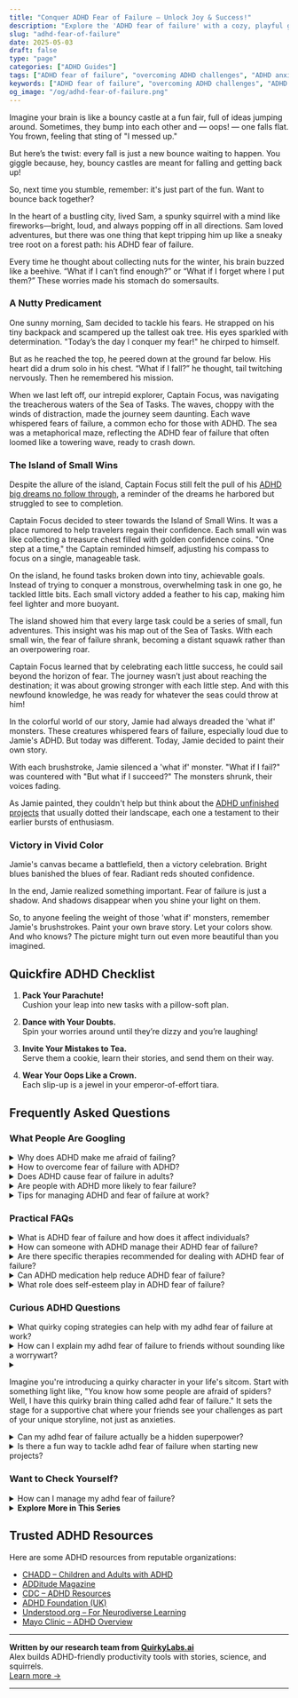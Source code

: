 ```yaml
---
title: "Conquer ADHD Fear of Failure – Unlock Joy & Success!"
description: "Explore the 'ADHD fear of failure' with a cozy, playful guide that makes you feel seen. Discover how every stumble is just a chance to bounce back higher!"
slug: "adhd-fear-of-failure"
date: 2025-05-03
draft: false
type: "page"
categories: ["ADHD Guides"]
tags: ["ADHD fear of failure", "overcoming ADHD challenges", "ADHD anxiety management", "ADHD motivational strategies", "adult ADHD support", "ADHD resilience techniques", "ADHD playful coping"]
keywords: ["ADHD fear of failure", "overcoming ADHD challenges", "ADHD anxiety management", "ADHD motivational strategies", "adult ADHD support", "ADHD resilience techniques", "ADHD playful coping"]
og_image: "/og/adhd-fear-of-failure.png"
---
```


Imagine your brain is like a bouncy castle at a fun fair, full of ideas jumping around. Sometimes, they bump into each other and — oops! — one falls flat. You frown, feeling that sting of "I messed up."

But here’s the twist: every fall is just a new bounce waiting to happen. You giggle because, hey, bouncy castles are meant for falling and getting back up!

So, next time you stumble, remember: it's just part of the fun. Want to bounce back together?

In the heart of a bustling city, lived Sam, a spunky squirrel with a mind like fireworks—bright, loud, and always popping off in all directions. Sam loved adventures, but there was one thing that kept tripping him up like a sneaky tree root on a forest path: his ADHD fear of failure.

Every time he thought about collecting nuts for the winter, his brain buzzed like a beehive. “What if I can’t find enough?” or “What if I forget where I put them?” These worries made his stomach do somersaults.

### A Nutty Predicament

One sunny morning, Sam decided to tackle his fears. He strapped on his tiny backpack and scampered up the tallest oak tree. His eyes sparkled with determination. "Today’s the day I conquer my fear!" he chirped to himself.

But as he reached the top, he peered down at the ground far below. His heart did a drum solo in his chest. “What if I fall?” he thought, tail twitching nervously. Then he remembered his mission.

When we last left off, our intrepid explorer, Captain Focus, was navigating the treacherous waters of the Sea of Tasks. The waves, choppy with the winds of distraction, made the journey seem daunting. Each wave whispered fears of failure, a common echo for those with ADHD. The sea was a metaphorical maze, reflecting the ADHD fear of failure that often loomed like a towering wave, ready to crash down.

### The Island of Small Wins

Despite the allure of the island, Captain Focus still felt the pull of his [ADHD big dreams no follow through](/pages/adhd-big-dreams-no-follow-through/), a reminder of the dreams he harbored but struggled to see to completion.

Captain Focus decided to steer towards the Island of Small Wins. It was a place rumored to help travelers regain their confidence. Each small win was like collecting a treasure chest filled with golden confidence coins. "One step at a time," the Captain reminded himself, adjusting his compass to focus on a single, manageable task.

On the island, he found tasks broken down into tiny, achievable goals. Instead of trying to conquer a monstrous, overwhelming task in one go, he tackled little bits. Each small victory added a feather to his cap, making him feel lighter and more buoyant. 

The island showed him that every large task could be a series of small, fun adventures. This insight was his map out of the Sea of Tasks. With each small win, the fear of failure shrank, becoming a distant squawk rather than an overpowering roar. 

Captain Focus learned that by celebrating each little success, he could sail beyond the horizon of fear. The journey wasn’t just about reaching the destination; it was about growing stronger with each little step. And with this newfound knowledge, he was ready for whatever the seas could throw at him!

In the colorful world of our story, Jamie had always dreaded the 'what if' monsters. These creatures whispered fears of failure, especially loud due to Jamie's ADHD. But today was different. Today, Jamie decided to paint their own story.

With each brushstroke, Jamie silenced a 'what if' monster. "What if I fail?" was countered with "But what if I succeed?" The monsters shrunk, their voices fading.

As Jamie painted, they couldn't help but think about the [ADHD unfinished projects](/pages/adhd-unfinished-projects/) that usually dotted their landscape, each one a testament to their earlier bursts of enthusiasm.

### Victory in Vivid Color

Jamie's canvas became a battlefield, then a victory celebration. Bright blues banished the blues of fear. Radiant reds shouted confidence.

In the end, Jamie realized something important. Fear of failure is just a shadow. And shadows disappear when you shine your light on them.

So, to anyone feeling the weight of those 'what if' monsters, remember Jamie's brushstrokes. Paint your own brave story. Let your colors show. And who knows? The picture might turn out even more beautiful than you imagined.

## Quickfire ADHD Checklist

1. **Pack Your Parachute!**  
   Cushion your leap into new tasks with a pillow-soft plan.

2. **Dance with Your Doubts.**  
   Spin your worries around until they’re dizzy and you’re laughing!

3. **Invite Your Mistakes to Tea.**  
   Serve them a cookie, learn their stories, and send them on their way.

4. **Wear Your Oops Like a Crown.**  
   Each slip-up is a jewel in your emperor-of-effort tiara.

## Frequently Asked Questions



### What People Are Googling

<details><summary>Why does ADHD make me afraid of failing?</summary><p>Fear of failure is a common feeling for those with ADHD, and you're definitely not alone in this. ADHD can often make tasks seem more daunting due to difficulties with organization, time management, and focusing, which in turn can heighten the fear of not meeting expectations or achieving goals. Additionally, past experiences of challenges or misunderstandings related to ADHD can lead to a buildup of anxiety around failure. Remember, it's okay to be gentle with yourself and recognize that this fear is a natural response to your experiences.</p></details>
<details><summary>How to overcome fear of failure with ADHD?</summary><p>Overcoming the fear of failure when you have ADHD can feel like a cozy blanket being slowly pulled away, revealing a comforting layer of self-acceptance underneath. Start by recognizing that this fear is incredibly common and you're definitely not alone in feeling it. Try to reframe your thoughts to see mistakes as valuable learning moments rather than failures. And remember, small steps are perfectly okay; celebrate each little success along the way, as each one is a gentle nudge towards your larger goals. You're doing wonderfully by just tackling this head-on!</p></details>
<details><summary>Does ADHD cause fear of failure in adults?</summary><p>Absolutely, fear of failure is quite common among adults with ADHD, and you're not alone if you're feeling this way. This fear often stems from past experiences of struggles in school, work, or social interactions, which can lead to a lack of confidence in tackling new challenges. Remember, it's okay to feel this way, and it's a normal part of the experience for many. Working through these feelings with supportive strategies, like setting small, achievable goals and perhaps seeking help from a coach or therapist, can really make a difference in overcoming these fears.</p></details>
<details><summary>Are people with ADHD more likely to fear failure?</summary><p>Absolutely, it's quite common for folks with ADHD to feel a heightened fear of failure. This often stems from past experiences of inconsistent performance, whether in school, work, or personal projects, which can really affect one’s confidence. It’s like carrying an invisible backpack of worries that things might not go as planned. Remember, though, that this feeling is a shared human experience, especially in the ADHD community, and you’re definitely not alone in this. There are many strategies and supportive communities ready to help you navigate these fears.</p></details>
<details><summary>Tips for managing ADHD and fear of failure at work?</summary><p>Absolutely, managing ADHD and a fear of failure at work can definitely be a challenging combo, but you're not alone in this. One helpful tip is to break your tasks into smaller, manageable pieces; it can make starting less daunting and provide a sense of accomplishment as you complete each part. Also, consider setting aside regular check-ins with a mentor or supervisor who understands your ADHD; this can provide reassurance and adjust expectations on both sides. Lastly, remember to celebrate your successes, no matter how small, and reflect on what strategies worked well for you—this can boost your confidence and help mitigate those fears of failure. You're doing great, keep going at your own pace!</p></details>



### Practical FAQs

<details><summary>What is ADHD fear of failure and how does it affect individuals?</summary><p>ADHD fear of failure, often called "atychiphobia," is quite common and understandable. When someone has ADHD, they might have experienced more frequent corrections or setbacks in school, work, or social settings, which can lead to a heightened fear of failing again. This fear can be really paralyzing, making it tough to start or continue tasks, as there's a worry that the outcome won't be perfect or even good enough. Remember, it's okay to feel this way, and acknowledging the fear is a brave first step towards managing it. You're not alone, and there are strategies and supportive communities that can help ease this burden.</p></details>
<details><summary>How can someone with ADHD manage their ADHD fear of failure?</summary><p>Absolutely, navigating the fear of failure with ADHD can feel like a daunting challenge, but it's entirely possible to handle it with some gentle strategies. First, try to break tasks into small, manageable steps and celebrate each little success along the way. This helps in building confidence and reducing the overwhelming feeling that might lead to fear of failure. Also, consider discussing your feelings with friends, family, or a therapist who understands ADHD, as sharing your thoughts can lighten your emotional load and provide supportive insights. Remember, every step you take is progress, and each small achievement is a win worth celebrating!</p></details>
<details><summary>Are there specific therapies recommended for dealing with ADHD fear of failure?</summary><p>Absolutely, and it's wonderful that you're looking into this. Cognitive Behavioral Therapy (CBT) is particularly recommended as it helps modify negative thought patterns and behaviors, addressing the fear of failure head-on. Therapy focusing on building self-esteem and resilience can also be very beneficial. Exploring these options with a therapist who understands ADHD can really empower you to manage these fears more effectively. Remember, reaching out for help is a brave and proactive step forward!</p></details>
<details><summary>Can ADHD medication help reduce ADHD fear of failure?</summary><p>Absolutely, ADHD medication can be a helpful tool in managing those feelings of fear and anxiety around failure that many with ADHD experience. By improving focus and decreasing impulsivity, medication can help you feel more in control of your actions and boost your confidence in handling tasks. This newfound confidence can lessen the dread of failure as you find yourself more often in the driver's seat of your own decisions and productivity. Always remember, though, medication is just one piece of the puzzle, and it works best when combined with other supportive strategies like coaching or therapy.</p></details>
<details><summary>What role does self-esteem play in ADHD fear of failure?</summary><p>Absolutely, self-esteem is incredibly important when it comes to managing the fear of failure, especially for those with ADHD. Having ADHD can sometimes make you feel like you're not meeting expectations, which can really impact how you see yourself. Boosting your self-esteem helps build a stronger foundation that acts like a cushion against those fears. When you feel good about yourself, it’s easier to embrace challenges with a sense of resilience and curiosity rather than fear, turning each experience into an opportunity for growth rather than a risk of failure.</p></details>



### Curious ADHD Questions

<details><summary>What quirky coping strategies can help with my adhd fear of failure at work?</summary><p>Embracing your unique self is key! One fun strategy might be to create a "success jar" where you jot down even the smallest achievements on little notes and drop them in. Watching this jar fill up can visually remind you of your progress and combat those fears of failure. Another quirky tip is to assign a superhero persona to your work-self who embodies confidence and bravery—think of this character tackling tasks fearlessly when you're feeling doubtful. These playful tactics not only lighten the mood but reinforce your capabilities in delightfully creative ways.</p></details>
<details><summary>How can I explain my adhd fear of failure to friends without sounding like a worrywart?</summary><p>Absolutely, it’s really important to share your feelings with friends, and explaining your ADHD and its impact is a great step towards deeper understanding. You might start by casually bringing up how ADHD affects your daily life, emphasizing that fear of failure is a common part of the experience, not just excessive worrying. Explain it as a part of how your brain is wired to anticipate and react to challenges differently. Your friends will likely appreciate your openness, and framing it this way helps them see it as a natural part of your experience, rather than an overreaction.</p></details>
<details><summary><p>Imagine you're introducing a quirky character in your life's sitcom. Start with something light like, "You know how some people are afraid of spiders? Well, I have this quirky brain thing called adhd fear of failure." It sets the stage for a supportive chat where your friends see your challenges as part of your unique storyline, not just as anxieties.</p></summary><p>Absolutely, framing it like that can definitely lighten the mood and help your friends understand you better! It's like giving them a peek into your personal sitcom, where each episode helps them see the world through your eyes. By explaining your ADHD and fear of failure in this quirky, accessible way, you set the stage for empathy and support. It turns what might be seen as a hurdle into a relatable, even endearing, character trait.</p></details>
<details><summary>Can my adhd fear of failure actually be a hidden superpower?</summary><p>Absolutely, your fear of failure, while it might feel overwhelming at times, can indeed transform into a unique superpower with the right perspective and tools. This fear can make you more detail-oriented and diligent, pushing you to prepare thoroughly and think creatively to avoid potential pitfalls. With supportive strategies and a bit of reframing, you can channel this energy into a driving force that not only enhances your resilience but also boosts your capacity for innovation. Remember, many of the world's most creative minds have harnessed their personal challenges to fuel their extraordinary achievements!</p></details>
<details><summary>Is there a fun way to tackle adhd fear of failure when starting new projects?</summary><p>Absolutely, and embracing a playful approach can be really effective! Try seeing each new project as an experiment or a game where "failure" is just part of the learning process, not the end of the world. You could also set small, achievable goals to help build your confidence slowly but surely. Remember, every big project is just a series of small steps, so take it one playful step at a time and celebrate your progress along the way!</p></details>



### Want to Check Yourself?

<details><summary>How can I manage my adhd fear of failure?</summary><p>Managing the fear of failure when you have ADHD can feel really daunting, but remember, you're not alone in this. A good starting point is to break tasks into smaller, manageable steps. This can help prevent feeling overwhelmed and boost your confidence as you achieve each mini-goal. Also, consider embracing a mindset where mistakes are seen as valuable learning opportunities rather than failures. And don't forget, it's completely okay to reach out for support from friends, family, or a professional who understands ADHD. Each step you take is a brave one, and you're doing wonderfully by just addressing this challenge.</p></details>

<script type="application/ld+json">
{
  "@context": "https://schema.org",
  "@type": "FAQPage",
  "mainEntity": [
    {
      "@type": "Question",
      "name": "Why does ADHD make me afraid of failing?",
      "acceptedAnswer": {
        "@type": "Answer",
        "text": "Fear of failure is a common feeling for those with ADHD, and you're definitely not alone in this. ADHD can often make tasks seem more daunting due to difficulties with organization, time management, and focusing, which in turn can heighten the fear of not meeting expectations or achieving goals. Additionally, past experiences of challenges or misunderstandings related to ADHD can lead to a buildup of anxiety around failure. Remember, it's okay to be gentle with yourself and recognize that this fear is a natural response to your experiences."
      }
    },
    {
      "@type": "Question",
      "name": "How to overcome fear of failure with ADHD?",
      "acceptedAnswer": {
        "@type": "Answer",
        "text": "Overcoming the fear of failure when you have ADHD can feel like a cozy blanket being slowly pulled away, revealing a comforting layer of self-acceptance underneath. Start by recognizing that this fear is incredibly common and you're definitely not alone in feeling it. Try to reframe your thoughts to see mistakes as valuable learning moments rather than failures. And remember, small steps are perfectly okay; celebrate each little success along the way, as each one is a gentle nudge towards your larger goals. You're doing wonderfully by just tackling this head-on!"
      }
    },
    {
      "@type": "Question",
      "name": "Does ADHD cause fear of failure in adults?",
      "acceptedAnswer": {
        "@type": "Answer",
        "text": "Absolutely, fear of failure is quite common among adults with ADHD, and you're not alone if you're feeling this way. This fear often stems from past experiences of struggles in school, work, or social interactions, which can lead to a lack of confidence in tackling new challenges. Remember, it's okay to feel this way, and it's a normal part of the experience for many. Working through these feelings with supportive strategies, like setting small, achievable goals and perhaps seeking help from a coach or therapist, can really make a difference in overcoming these fears."
      }
    },
    {
      "@type": "Question",
      "name": "Are people with ADHD more likely to fear failure?",
      "acceptedAnswer": {
        "@type": "Answer",
        "text": "Absolutely, it's quite common for folks with ADHD to feel a heightened fear of failure. This often stems from past experiences of inconsistent performance, whether in school, work, or personal projects, which can really affect one\u2019s confidence. It\u2019s like carrying an invisible backpack of worries that things might not go as planned. Remember, though, that this feeling is a shared human experience, especially in the ADHD community, and you\u2019re definitely not alone in this. There are many strategies and supportive communities ready to help you navigate these fears."
      }
    },
    {
      "@type": "Question",
      "name": "Tips for managing ADHD and fear of failure at work?",
      "acceptedAnswer": {
        "@type": "Answer",
        "text": "Absolutely, managing ADHD and a fear of failure at work can definitely be a challenging combo, but you're not alone in this. One helpful tip is to break your tasks into smaller, manageable pieces; it can make starting less daunting and provide a sense of accomplishment as you complete each part. Also, consider setting aside regular check-ins with a mentor or supervisor who understands your ADHD; this can provide reassurance and adjust expectations on both sides. Lastly, remember to celebrate your successes, no matter how small, and reflect on what strategies worked well for you\u2014this can boost your confidence and help mitigate those fears of failure. You're doing great, keep going at your own pace!"
      }
    }
  ]
}
</script>
<script type="application/ld+json">
{
  "@context": "https://schema.org",
  "@type": "Article",
  "author": {
    "@type": "Person",
    "name": "QuirkyLabs",
    "url": "https://quirkylabs.ai/about"
  },
  "headline": "\"Conquer ADHD Fear of Failure \u2013 Unlock Joy & Success!\"",
  "mainEntityOfPage": "https://blog.quirkylabs.ai/pages/adhd-fear-of-failure/",
  "datePublished": "2025-05-03"
}
</script>
<script type="application/ld+json">
{
  "@context": "https://schema.org",
  "@type": "BreadcrumbList",
  "itemListElement": [
    {
      "@type": "ListItem",
      "position": 1,
      "name": "Home",
      "item": "https://quirkylabs.ai/"
    },
    {
      "@type": "ListItem",
      "position": 2,
      "name": "Blog",
      "item": "https://blog.quirkylabs.ai/"
    },
    {
      "@type": "ListItem",
      "position": 3,
      "name": "\"Conquer ADHD Fear of Failure \u2013 Unlock Joy & Success!\"",
      "item": "https://blog.quirkylabs.ai/pages/adhd-fear-of-failure/"
    }
  ]
}
</script>

<details>
<summary><strong>Explore More in This Series</strong></summary>

- [Adhd Hyperfocus Then Drop](/pages/adhd-hyperfocus-then-drop/)
- [Adhd Motivation Vanishes](/pages/adhd-motivation-vanishes/)
- [Adhd Want To Do Everything](/pages/adhd-want-to-do-everything/)
- [Adhd Ambition Burnout Loop](/pages/adhd-ambition-burnout-loop/)
- [Adhd Panic Of Wasted Time](/pages/adhd-panic-of-wasted-time/)
- [Adhd Unfinished Projects](/pages/adhd-unfinished-projects/)
- [Adhd Starting Everything](/pages/adhd-starting-everything/)
- [Adhd Shiny Object Syndrome](/pages/adhd-shiny-object-syndrome/)
</details>



## Trusted ADHD Resources

Here are some ADHD resources from reputable organizations:

- [CHADD – Children and Adults with ADHD](https://chadd.org)
- [ADDitude Magazine](https://www.additudemag.com)
- [CDC – ADHD Resources](https://www.cdc.gov/ncbddd/adhd)
- [ADHD Foundation (UK)](https://www.adhdfoundation.org.uk)
- [Understood.org – For Neurodiverse Learning](https://www.understood.org)
- [Mayo Clinic – ADHD Overview](https://www.mayoclinic.org/diseases-conditions/adhd)


---

**Written by our research team from [QuirkyLabs.ai](https://quirkylabs.ai)**  
Alex builds ADHD-friendly productivity tools with stories, science, and squirrels.  
[Learn more →](https://quirkylabs.ai)

---